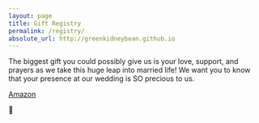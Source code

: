 ```yaml
---
layout: page
title: Gift Registry
permalink: /registry/
absolute_url: http://greenkidneybean.github.io
---
```

The biggest gift you could possibly give us is your love, support, and prayers as we take this huge leap into married life! We want you to know that your presence at our wedding is SO precious to us.  

[Amazon](https://www.amazon.com/wedding/katherine-touzinsky-michael-chambers-granville-september-2018/registry/GE7URJ26FE8N)  


:gift:
